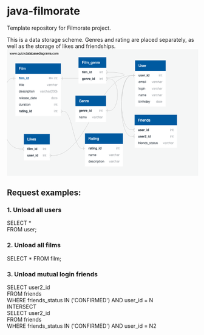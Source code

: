 # java-filmorate
Template repository for Filmorate project.

This is a data storage scheme.
Genres and rating are placed separately, as well as the storage of likes and friendships.
![img.png](img.png)

## Request examples:
### 1. Unload all users
SELECT *      
FROM user;

### 2. Unload all films
SELECT *
FROM film;

### 3. Unload mutual login friends
SELECT user2_id  
FROM friends  
WHERE friends_status IN ('CONFIRMED') AND user_id = N  
INTERSECT   
SELECT user2_id  
FROM friends  
WHERE friends_status IN ('CONFIRMED') AND user_id = N2  